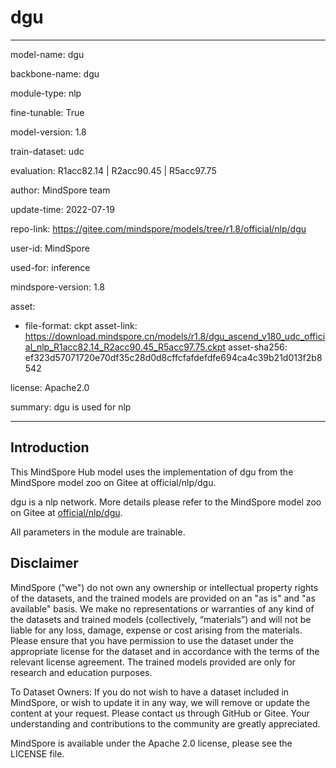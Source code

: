 # dgu

---

model-name: dgu

backbone-name: dgu

module-type: nlp

fine-tunable: True

model-version: 1.8

train-dataset: udc

evaluation: R1acc82.14 | R2acc90.45 | R5acc97.75

author: MindSpore team

update-time: 2022-07-19

repo-link: <https://gitee.com/mindspore/models/tree/r1.8/official/nlp/dgu>

user-id: MindSpore

used-for: inference

mindspore-version: 1.8

asset:

-
    file-format: ckpt
    asset-link: <https://download.mindspore.cn/models/r1.8/dgu_ascend_v180_udc_official_nlp_R1acc82.14_R2acc90.45_R5acc97.75.ckpt>
    asset-sha256: ef323d57071720e70df35c28d0d8cffcfafdefdfe694ca4c39b21d013f2b8542

license: Apache2.0

summary: dgu is used for nlp

---

## Introduction

This MindSpore Hub model uses the implementation of dgu from the MindSpore model zoo on Gitee at official/nlp/dgu.

dgu is a nlp network. More details please refer to the MindSpore model zoo on Gitee at [official/nlp/dgu](https://gitee.com/mindspore/models/blob/r1.8/official/nlp/dgu/README_CN.md).

All parameters in the module are trainable.

## Disclaimer

MindSpore ("we") do not own any ownership or intellectual property rights of the datasets, and the trained models are provided on an "as is" and "as available" basis. We make no representations or warranties of any kind of the datasets and trained models (collectively, “materials”) and will not be liable for any loss, damage, expense or cost arising from the materials. Please ensure that you have permission to use the dataset under the appropriate license for the dataset and in accordance with the terms of the relevant license agreement. The trained models provided are only for research and education purposes.

To Dataset Owners: If you do not wish to have a dataset included in MindSpore, or wish to update it in any way, we will remove or update the content at your request. Please contact us through GitHub or Gitee. Your understanding and contributions to the community are greatly appreciated.

MindSpore is available under the Apache 2.0 license, please see the LICENSE file.
